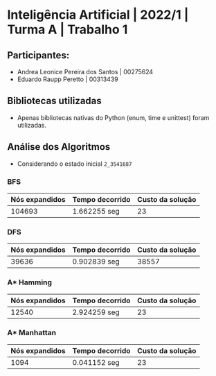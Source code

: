 # Inteligência Artificial | 2022/1 | Turma A | Trabalho 1

## Participantes:
 - Andrea Leonice Pereira dos Santos | 00275624
 - Eduardo Raupp Peretto | 00313439
 
## Bibliotecas utilizadas
 - Apenas bibliotecas nativas do Python (enum, time e unittest) foram utilizadas.
 
## Análise dos Algoritmos
 - Considerando o estado inicial `2_3541687`
 
### BFS
 | Nós expandidos | Tempo decorrido | Custo da solução |
 |-|-|-|
 | 104693 | 1.662255 seg | 23 |
 
 ### DFS
 | Nós expandidos | Tempo decorrido | Custo da solução |
 |-|-|-|
 | 39636 | 0.902839 seg | 38557 |
 
 ### A* Hamming
 | Nós expandidos | Tempo decorrido | Custo da solução |
 |-|-|-|
 | 12540 | 2.924259 seg | 23 |
 
 
 ### A* Manhattan
 | Nós expandidos | Tempo decorrido | Custo da solução |
 |-|-|-|
 | 1094 | 0.041152 seg | 23 |
 
